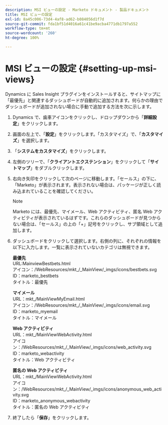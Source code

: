 ```yaml
---
description: MSI ビューの設定 - Marketo ドキュメント - 製品ドキュメント
title: MSI ビューの設定
exl-id: 8a45c006-73d4-4af8-ad62-b084056d1f7d
source-git-commit: fda1bf51d4016a61c41be9acba4771db1797a552
workflow-type: tm+mt
source-wordcount: '260'
ht-degree: 100%

---
```


# MSI ビューの設定 {#setting-up-msi-views}

Dynamics に Sales Insight プラグインをインストールすると、サイトマップに「最優先」と関連するダッシュボードが自動的に追加されます。何らかの理由でダッシュボードが追加されない場合に手動で追加する方法を次に示します。

1. Dynamics で、歯車アイコンをクリックし、ドロップダウンから「**詳細設定**」をクリックします。

1. 画面の左上で、「**設定**」をクリックします。「カスタマイズ」で、「**カスタマイズ**」を選択します。

1. 「**システムをカスタマイズ**」をクリックします。

1. 左側のツリーで、「**クライアントエクステンション**」をクリックして「**サイトマップ**」をダブルクリックします。

1. 右向き矢印をクリックして次のページに移動します。「セールス」の下に、「Marketo」が表示されます。表示されない場合は、パッケージが正しく読み込まれていることを確認してください。

   >[!NOTE]
   >
   >Marketo には、最優先、マイメール、Web アクティビティ、匿名 Web アクティビティが表示されているはずです。これらのダッシュボードが見つからない場合は、「セールス」の上の「+」記号をクリックし、サブ領域として追加します。

1. ダッシュボードをクリックして選択します。右側の列に、それぞれの情報を以下に入力します。一覧に表示されていないカテゴリは無視できます。

   **最優先**</br>
URL:MainviewBestbets.html</br>
アイコン：/WebResources/mkt_/_MainView/_imgs/icons/bestbets.svg</br>
ID：marketo_bestbets</br>
タイトル：最優先

   **マイメール**</br>
URL：mkt_/MainViewMyEmail.html</br>
アイコン：/WebResources/mkt_/_MainView/_imgs/icons/email.svg</br>
ID：marketo_myemail</br>
タイトル：マイメール

   **Web アクティビティ**</br>
URL：mkt_/MainViewWebActivity.html</br>
アイコン：/WebResources/mkt_/_MainView/_imgs/icons/web_activity.svg</br>
ID：marketo_webactivity</br>
タイトル：Web アクティビティ

   **匿名の Web アクティビティ**</br>
URL：mkt_/MainViewWebActivity.html</br>
アイコン：/WebResources/mkt_/_MainView/_imgs/icons/anonymous_web_activity.svg</br>
ID：marketo_anonymous_webactivity</br>
タイトル：匿名の Web アクティビティ

1. 終了したら「**保存**」をクリックします。
